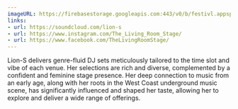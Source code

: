 ```yaml
---
imageURL: https://firebasestorage.googleapis.com:443/v0/b/festivl.appspot.com/o/userContent%2F9B535A19-7089-495D-AA04-14A05DED64CC.png?alt=media&token=b0e32411-6beb-495e-9340-5194623a7195
links:
- url: https://soundcloud.com/lion-s
- url: https://www.instagram.com/The_Living_Room_Stage/
- url: https://www.facebook.com/TheLivingRoomStage/
---
```

Lion-S delivers genre-fluid DJ sets meticulously tailored to the time slot and vibe of each venue. Her selections are rich and diverse, complemented by a confident and feminine stage presence. Her deep connection to music from an early age, along with her roots in the West Coast underground music scene, has significantly influenced and shaped her taste, allowing her to explore and deliver a wide range of offerings.